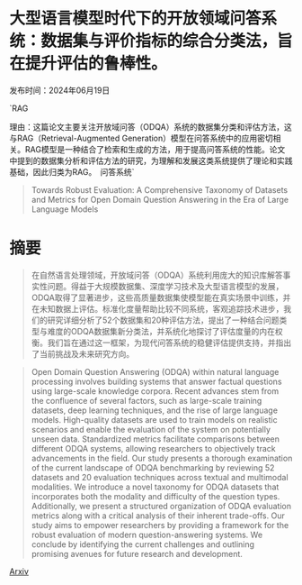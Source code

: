 # 大型语言模型时代下的开放领域问答系统：数据集与评价指标的综合分类法，旨在提升评估的鲁棒性。

发布时间：2024年06月19日

`RAG

理由：这篇论文主要关注开放域问答（ODQA）系统的数据集分类和评估方法，这与RAG（Retrieval-Augmented Generation）模型在问答系统中的应用密切相关。RAG模型是一种结合了检索和生成的方法，用于提高问答系统的性能。论文中提到的数据集分析和评估方法的研究，为理解和发展这类系统提供了理论和实践基础，因此归类为RAG。` `问答系统`

> Towards Robust Evaluation: A Comprehensive Taxonomy of Datasets and Metrics for Open Domain Question Answering in the Era of Large Language Models

# 摘要

> 在自然语言处理领域，开放域问答（ODQA）系统利用庞大的知识库解答事实性问题。得益于大规模数据集、深度学习技术及大型语言模型的发展，ODQA取得了显著进步，这些高质量数据集使模型能在真实场景中训练，并在未知数据上评估。标准化度量帮助比较不同系统，客观追踪技术进步，我们的研究详细分析了52个数据集和20种评估方法，提出了一种结合问题类型与难度的ODQA数据集新分类法，并系统化地探讨了评估度量的内在权衡。我们旨在通过这一框架，为现代问答系统的稳健评估提供支持，并指出了当前挑战及未来研究方向。

> Open Domain Question Answering (ODQA) within natural language processing involves building systems that answer factual questions using large-scale knowledge corpora. Recent advances stem from the confluence of several factors, such as large-scale training datasets, deep learning techniques, and the rise of large language models. High-quality datasets are used to train models on realistic scenarios and enable the evaluation of the system on potentially unseen data. Standardized metrics facilitate comparisons between different ODQA systems, allowing researchers to objectively track advancements in the field. Our study presents a thorough examination of the current landscape of ODQA benchmarking by reviewing 52 datasets and 20 evaluation techniques across textual and multimodal modalities. We introduce a novel taxonomy for ODQA datasets that incorporates both the modality and difficulty of the question types. Additionally, we present a structured organization of ODQA evaluation metrics along with a critical analysis of their inherent trade-offs. Our study aims to empower researchers by providing a framework for the robust evaluation of modern question-answering systems. We conclude by identifying the current challenges and outlining promising avenues for future research and development.

[Arxiv](https://arxiv.org/abs/2406.13232)